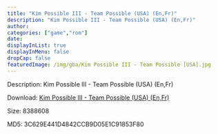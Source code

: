 ```yaml
---
title: "Kim Possible III - Team Possible (USA) (En,Fr)"
description: "Kim Possible III - Team Possible (USA) (En,Fr)"
author: 
categories: ["game","rom"]
date: 
displayInList: true
displayInMenu: false
dropCap: false
featuredImage: /img/gba/Kim Possible III - Team Possible [USA].jpg
---
```


Description: Kim Possible III - Team Possible (USA) (En,Fr)

Download: <a style="text-decoration:underline;" href="https://mega.nz/#!HGYinAqD!DV5-ltpX0Lkbcg-9QzJf3Am-u1M7Ca7RWsXG7XfwSvM" target = "_blank" rel = "nofollow" > Kim Possible III - Team Possible (USA) (En,Fr)</a>

Size: 8388608

MD5: 3C629E441D4842CCB9D05E1C91853F80

